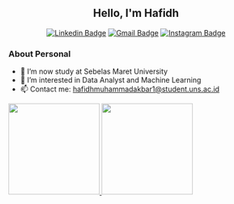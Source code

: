 <h2 align="center">
  Hello, I'm Hafidh
</h2>

<div align="center">  

  [![Linkedin Badge](https://img.shields.io/badge/-LinkedIn-blue?logo=Linkedin&logoColor=white&link=https://www.linkedin.com/in/hafidh15/)](https://www.linkedin.com/in/hafidh15/) 
  [![Gmail Badge](https://img.shields.io/badge/-Gmail-red?logo=Gmail&logoColor=white&link=mailto:hafidhmuhammadakbar1@student.uns.ac.id)](mailto:hafidhmuhammadakbar1@student.uns.ac.id)
  [![Instagram Badge](https://img.shields.io/badge/-Instagram-purple?logo=instagram&logoColor=white&link=https://instagram.com/hafidhmuhammadakbar/)](https://instagram.com/hafidhmuhammadakbar)

</div>

### About Personal
- 🔭 I’m now study at Sebelas Maret University  
- 👀 I’m interested in Data Analyst and Machine Learning
- 📫 Contact me: hafidhmuhammadakbar1@student.uns.ac.id

<p align="left">
<a href="https://github.com/hafidhmuhammadakbar">
  <img height="180em" src="https://github-readme-stats-eight-theta.vercel.app/api?username=hafidhmuhammadakbar&show_icons=true&theme=algolia&include_all_commits=true&count_private=true"/>
  <img height="180em" src="https://github-readme-stats-eight-theta.vercel.app/api/top-langs/?username=hafidhmuhammadakbar&layout=compact&langs_count=8&theme=algolia"/>
</a>
</p>
